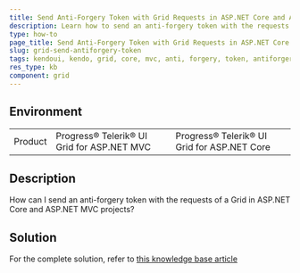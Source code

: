 ```yaml
---
title: Send Anti-Forgery Token with Grid Requests in ASP.NET Core and ASP.NET MVC Projects
description: Learn how to send an anti-forgery token with the requests of a Grid in ASP.NET Core and ASP.NET MVC projects.
type: how-to
page_title: Send Anti-Forgery Token with Grid Requests in ASP.NET Core and ASP.NET MVC Projects - Kendo UI Grid for jQuery
slug: grid-send-antiforgery-token
tags: kendoui, kendo, grid, core, mvc, anti, forgery, token, antiforgery, send, antiforgerytoken
res_type: kb
component: grid
---
```


## Environment

<table>
 <tr>
  <td>Product</td>
  <td>Progress® Telerik® UI Grid for ASP.NET MVC</td>
  <td>Progress® Telerik® UI Grid for ASP.NET Core</td>
 </tr>
</table>

## Description

How can I send an anti-forgery token with the requests of a Grid in ASP.NET Core and ASP.NET MVC projects?

## Solution

For the complete solution, refer to [this knowledge base article](https://docs.telerik.com/aspnet-core/knowledge-base/grid-send-antiforgery-token)
